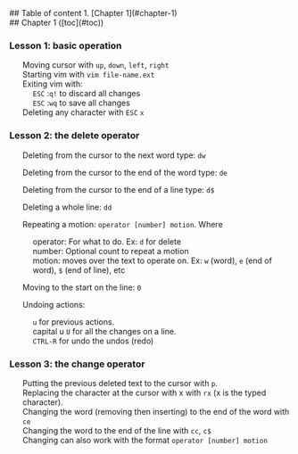 <div id="toc" />
## Table of content
1. [Chapter 1](#chapter-1)

<div id="chapter-1" />
## Chapter 1 ([toc](#toc))

### Lesson 1: basic operation

1. Moving cursor with `up`, `down`, `left`, `right`
2. Starting vim with `vim file-name.ext`
3. Exiting vim with:
    - `ESC` :`q!` to discard all changes
    - `ESC` :`wq` to save all changes
4. Deleting any character with `ESC` `x`

### Lesson 2: the delete operator

1. Deleting from the cursor to the next word type: `dw`
2. Deleting from the cursor to the end of the word type: `de`
3. Deleting from the cursor to the end of a line type: `d$`
4. Deleting a whole line: `dd`

5. Repeating a motion: `operator [number] motion`. Where
    - operator: For what to do. Ex: `d` for delete
    - number: Optional count to repeat a motion
    - motion: moves over the text to operate on. Ex: `w` (word), `e` (end of word), `$` (end of line), etc
6. Moving to the start on the line: `0`
7. Undoing actions:
    - `u` for previous actions.
    - capital u `U` for all the changes on a line.
    - `CTRL-R` for undo the undos (redo)

### Lesson 3: the change operator

1. Putting the previous deleted text to the cursor with `p`.
2. Replacing the character at the cursor with x with `rx` (x is the typed character).
3. Changing the word (removing then inserting) to the end of the word with `ce`
4. Changing the word to the end of the line with `cc`, `c$`
5. Changing can also work with the format `operator [number] motion`